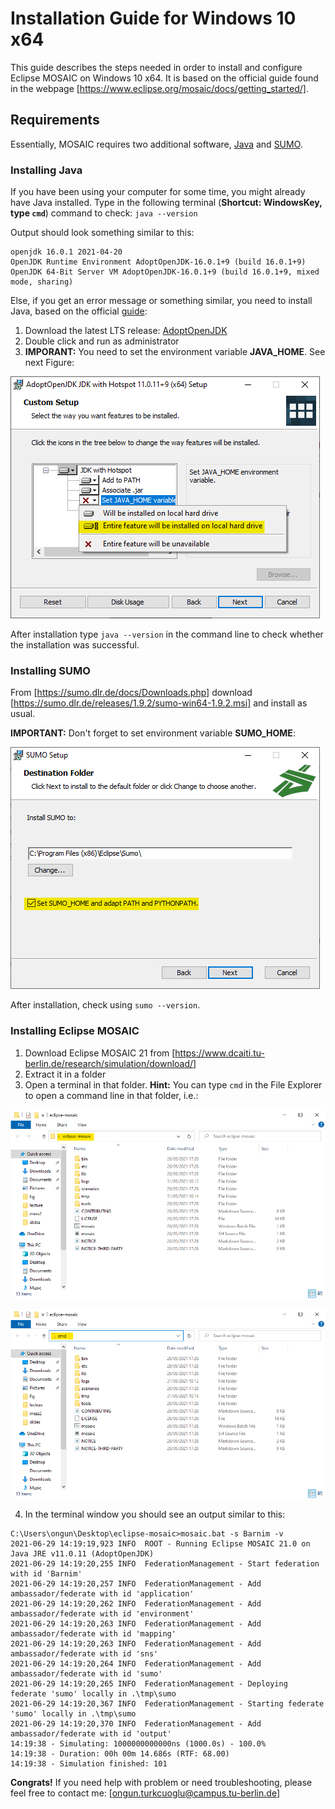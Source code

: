 # Installation Guide for Windows 10 x64

This guide describes the steps needed in order to install and configure Eclipse MOSAIC on Windows 10 x64. It is based on the official guide found in the webpage [https://www.eclipse.org/mosaic/docs/getting_started/].

## Requirements

Essentially, MOSAIC requires two additional software, [Java](https://adoptopenjdk.net/?variant=openjdk11&jvmVariant=hotspot) and [SUMO]().

### Installing Java

If you have been using your computer for some time, you might already have Java installed. Type in the following terminal (**Shortcut: WindowsKey, type `cmd`**) command to check: `java --version`

Output should look something similar to this:

```shell
openjdk 16.0.1 2021-04-20
OpenJDK Runtime Environment AdoptOpenJDK-16.0.1+9 (build 16.0.1+9)
OpenJDK 64-Bit Server VM AdoptOpenJDK-16.0.1+9 (build 16.0.1+9, mixed mode, sharing)
```

Else, if you get an error message or something similar, you need to install Java, based on the official [guide](https://adoptopenjdk.net/installation.html?variant=openjdk16&jvmVariant=hotspot#x64_linux-jdk):

1. Download the latest LTS release: [AdoptOpenJDK](https://github.com/AdoptOpenJDK/openjdk11-binaries/releases/download/jdk-11.0.11%2B9/OpenJDK11U-jdk_x64_windows_hotspot_11.0.11_9.msi)
2. Double click and run as administrator
3. **IMPORANT:** You need to set the environment variable **JAVA_HOME**. See next Figure:

![How to set environment variable JAVA_HOME](fig/java_in3.png)

After installation type `java --version` in the command line to check whether the installation was successful.

### Installing SUMO

From [https://sumo.dlr.de/docs/Downloads.php] download [https://sumo.dlr.de/releases/1.9.2/sumo-win64-1.9.2.msi] and install as usual.

**IMPORTANT:** Don't forget to set environment variable **SUMO_HOME**:

![Environment variable SUMO_HOME](fig/sumo_ins.png)

After installation, check using `sumo --version`.

### Installing Eclipse MOSAIC

1. Download Eclipse MOSAIC 21 from [https://www.dcaiti.tu-berlin.de/research/simulation/download/]
2. Extract it in a folder
3. Open a terminal in that folder. **Hint:** You can type `cmd` in the File Explorer to open a command line in that folder, i.e.:

![Highlighted Area](fig/mosaic_hint.png)

![Enter `cmd`](fig/mosaic_hint2.png)

4. In the terminal window you should see an output similar to this:

```shell
C:\Users\ongun\Desktop\eclipse-mosaic>mosaic.bat -s Barnim -v
2021-06-29 14:19:19,923 INFO  ROOT - Running Eclipse MOSAIC 21.0 on Java JRE v11.0.11 (AdoptOpenJDK)
2021-06-29 14:19:20,255 INFO  FederationManagement - Start federation with id 'Barnim'
2021-06-29 14:19:20,257 INFO  FederationManagement - Add ambassador/federate with id 'application'
2021-06-29 14:19:20,262 INFO  FederationManagement - Add ambassador/federate with id 'environment'
2021-06-29 14:19:20,263 INFO  FederationManagement - Add ambassador/federate with id 'mapping'
2021-06-29 14:19:20,263 INFO  FederationManagement - Add ambassador/federate with id 'sns'
2021-06-29 14:19:20,264 INFO  FederationManagement - Add ambassador/federate with id 'sumo'
2021-06-29 14:19:20,265 INFO  FederationManagement - Deploying federate 'sumo' locally in .\tmp\sumo
2021-06-29 14:19:20,367 INFO  FederationManagement - Starting federate 'sumo' locally in .\tmp\sumo
2021-06-29 14:19:20,370 INFO  FederationManagement - Add ambassador/federate with id 'output'
14:19:38 - Simulating: 1000000000000ns (1000.0s) - 100.0%
14:19:38 - Duration: 00h 00m 14.686s (RTF: 68.00)
14:19:38 - Simulation finished: 101
```

**Congrats!** If you need help with problem or need troubleshooting, please feel free to contact me: [ongun.turkcuoglu@campus.tu-berlin.de]
